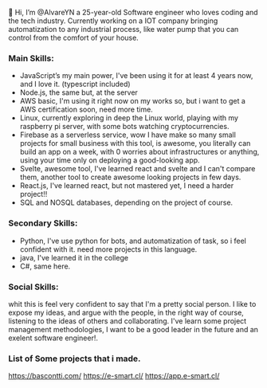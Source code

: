 👋 Hi, I’m @AlvareYN a 25-year-old Software engineer who loves coding and the tech industry.
Currently working on a IOT company bringing automatization to any industrial process, like water pump that you can control from the comfort of your house.
### Main Skills:
- JavaScript’s my main power, I've been using it for at least 4 years now, and I love it. (typescript included)
- Node.js, the same but, at the server
- AWS basic, I'm using it right now on my works so, but i want to get a AWS certification soon, need more time.
- Linux, currently exploring in deep the Linux world, playing with my raspberry pi server, with some bots watching cryptocurrencies.
- Firebase as a serverless service, wow I have make so many small projects for small business with this tool, is awesome, you literally can build an app on a week, with 0 worries
about infrastructures or anything, using your time only on deploying a good-looking app.
- Svelte, awesome tool, I've learned react and svelte and I can't compare them, another tool to create awesome looking projects in few days.
- React.js, I've learned react, but not mastered yet, I need a harder project!!
- SQL and NOSQL databases, depending on the project of course.
### Secondary Skills:
- Python, I've use python for bots, and automatization of task, so i feel confident with it. need more projects in this language.
- java, I've learned it in the college
- C#, same here.
### Social Skills:
whit this is feel very confident to say that I'm a pretty social person. I like to expose my ideas, and argue with the people, in the right way of course, listening to the ideas of others 
and collaborating.
I've learn some project management methodologies, I want to be a good leader in the future and an exelent software engineer!.
### List of Some projects that i made.
https://bascontti.com/
https://e-smart.cl/
https://app.e-smart.cl/
